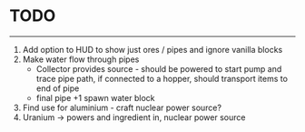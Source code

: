 # TODO

---

1. Add option to HUD to show just ores / pipes and ignore vanilla blocks
2. Make water flow through pipes
    - Collector provides source - should be powered to start pump and trace pipe path, if connected to a hopper, should
      transport items to end of pipe
    - final pipe +1 spawn water block
3. Find use for aluminium - craft nuclear power source?
4. Uranium -> powers and ingredient in, nuclear power source
